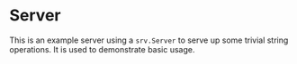 # Server

This is an example server using a `srv.Server` to serve up some trivial string
operations. It is used to demonstrate basic usage.

